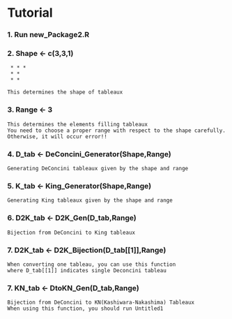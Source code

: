 # Tutorial

### 1. Run new_Package2.R

### 2. Shape <- c(3,3,1) 
     * * *
     * *
     * *
     
    This determines the shape of tableaux

### 3. Range <- 3 
    This determines the elements filling tableaux
    You need to choose a proper range with respect to the shape carefully. Otherwise, it will occur error!!

### 4. D_tab <- DeConcini_Generator(Shape,Range) 
    Generating DeConcini tableaux given by the shape and range

### 5. K_tab <- King_Generator(Shape,Range) 
    Generating King tableaux given by the shape and range

### 6. D2K_tab <- D2K_Gen(D_tab,Range)
    Bijection from DeConcini to King tableaux

 
### 7. D2K_tab <- D2K_Bijection(D_tab[[1]],Range) 
    When converting one tableau, you can use this function
    where D_tab[[1]] indicates single Deconcini tableau
    
### 7. KN_tab <- DtoKN_Gen(D_tab,Range)
    Bijection from DeConcini to KN(Kashiwara-Nakashima) Tableaux
    When using this function, you should run Untitled1
